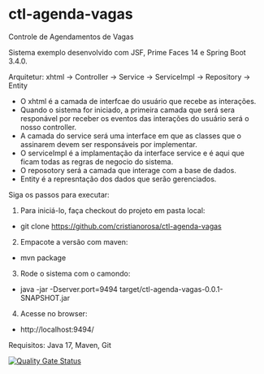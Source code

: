 # ctl-agenda-vagas
Controle de Agendamentos de Vagas

Sistema exemplo desenvolvido com JSF, Prime Faces 14 e Spring Boot 3.4.0.

Arquitetur:
xhtml -> Controller -> Service -> ServiceImpl -> Repository -> Entity

- O xhtml é a camada de interfcae do usuário que recebe as interações.
- Quando o sistema for iniciado, a primeira camada que será sera responável por receber os eventos das interações do usuário será o nosso controller. 
- A camada do service será uma interface em que as classes que o assinarem devem ser responsáveis por implementar.
- O serviceImpl é a implamentação da interface service e é aqui que ficam todas as regras de negocio do sistema.
- O reposotory será a camada que interage com a base de dados.
- Entity é a represntação dos dados que serão gerenciados.

Siga os passos para executar:
1. Para iniciá-lo, faça checkout do projeto em pasta local:
  - git clone https://github.com/cristianorosa/ctl-agenda-vagas
2. Empacote a versão com maven:
  - mvn package
3. Rode o sistema com o camondo:
  - java -jar -Dserver.port=9494 target/ctl-agenda-vagas-0.0.1-SNAPSHOT.jar
4. Acesse no browser:
  - http://localhost:9494/

Requisitos:
Java 17, Maven, Git

[![Quality Gate Status](https://sonarcloud.io/api/project_badges/measure?project=cristianorosa_ctl-agenda-vagas&metric=alert_status)](https://sonarcloud.io/summary/new_code?id=cristianorosa_ctl-agenda-vagas)
